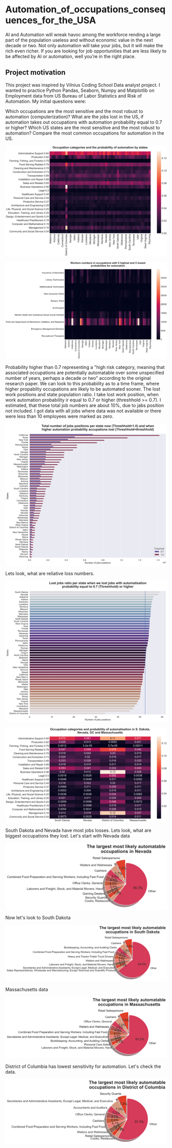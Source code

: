 # Automation_of_occupations_consequences_for_the_USA

AI and Automation will wreak havoc among the workforce rending a large part of the population useless and without economic value in the next decade or two. Not only automation will take your jobs, but it will make the rich even richer. If you are looking for job opportunities that are less likely to be affected by AI or automation, well you’re in the right place.

## Project motivation

This project was inspired by Vilnius Coding School Data analyst project. I wanted to practice Python Pandas, Seaborn, Numpy and Matplotlib on Employment data from US Bureau of Labor Statistics and Risk of Automation. My initial questions were:

Which occupations are the most sensitive and the most robust to automation (computerization)?
What are the jobs lost in the US, if automation takes out occupations with automation probability equal to 0.7 or higher?
Which US states are the most sensitive and the most robust to automation?
Compare the most common occupations for automation in the US.


![name1](https://github.com/gadolinis/Automation_of_occupations_consequences_for_the_USA/blob/master/img/general_Occupation%20categories%20and%20the%20probability%20of%20automation%20by%20states.png)

![name2](https://github.com/gadolinis/Automation_of_occupations_consequences_for_the_USA/blob/master/img/general_Workers%20numbers%20in%20occupations%20with%205%20highest%20and%205%20lowest%20probabilities%20for%20automation.png)

Probability higher than 0.7 representing a "high risk category, meaning that associated occupations are potentially automatable over some unspecified number of years, perhaps a decade or two" according to the original research paper. We can look to this probability as to a time frame, where higher propabilty occupations are likely to be automated sooner.
The lost work positions and state population ratio. I take lost work position, when work automation probability ir equal to 0.7 or higher (threshhold >= 0.7).
I estimated, that these total job numbers are about 10%, due to jabs position not included. I got data with all jobs where data was not available or there were less than 10 employees were marked as zero.

![name3](https://github.com/gadolinis/Automation_of_occupations_consequences_for_the_USA/blob/master/img/general_Total%20number%20of%20jobs%20positions%20per%20state%20now%20(Threshhold%3D1.0)%20and%20when%20higher%20automation%20probability%20accupations%20lost%20(Threshhold%3Dthreshhold).png)

Lets look, what are reliative loss numbers.

![name4](https://raw.githubusercontent.com/gadolinis/Automation_of_occupations_consequences_for_the_USA/master/img/general_Lost%20jobs%20ratio%20per%20state%20when%20we%20lost%20jobs%20with%20automatisation%20probability%20equal%20to%200.7%20(Threshhold)%20or%20higher.png)

![name5](https://github.com/gadolinis/Automation_of_occupations_consequences_for_the_USA/blob/master/img/general_Occupation%20categories%20and%20probability%20of%20automatisation%20in%20S.%20Dakota%2C%20Nevada%2C%20DC%20and%20Massachusetts.png)

South Dakota and Nevada have most jobs losses. Lets look, what are biggest occupations they lost. Let's start with Nevada data

![name8](https://github.com/gadolinis/Automation_of_occupations_consequences_for_the_USA/blob/master/img/general_The%20largest%20most%20likely%20automatable%20occupations%20in%20Nevada.png)

Now let's look to South Dakota

![name9](https://github.com/gadolinis/Automation_of_occupations_consequences_for_the_USA/blob/master/img/general_The%20largest%20most%20likely%20automatable%20occupations%20in%20South%20Dakota.png)

Massachusetts data

![name7](https://github.com/gadolinis/Automation_of_occupations_consequences_for_the_USA/blob/master/img/general_The%20largest%20most%20likely%20automatable%20occupations%20in%20Massachusetts.png)

District of Columbia has lowest sensitivity for automation. Let's check the data.

![name6](https://github.com/gadolinis/Automation_of_occupations_consequences_for_the_USA/blob/master/img/general_The%20largest%20most%20likely%20automatable%20occupations%20in%20District%20of%20Columbia.png)

